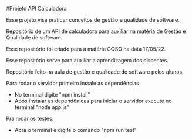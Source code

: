#Projeto API Calculadora 

Esse projeto visa praticar conceitos de gestão e qualidade de software. 

Repositório de um API de calculadora para auxiliar na matéria de Gestão e Qualidade de software.

Esse repositório foi criado para a matéria GQSO na data 17/05/22. 

Esse repositório serve para auxiliar a aprendizagem dos discentes.

Repositório feito na aula de gestão e qualidade de software pelos alunos.

Para rodar o servidor primeiro instale as dependências
 - No terminal digite "npm install"
 - Após instalar as dependênicas para iniciar o servidor execute no terminal "node app.js"

Pra rodar os testes:
- Abra o terminal e digite o comando "npm run test"